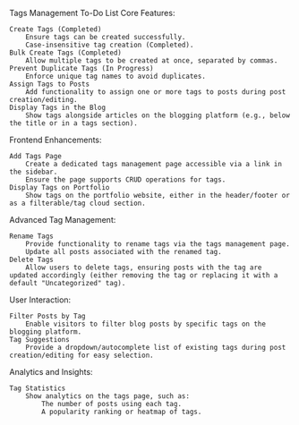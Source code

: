 Tags Management To-Do List
Core Features:

    Create Tags (Completed)
        Ensure tags can be created successfully.
        Case-insensitive tag creation (Completed).
    Bulk Create Tags (Completed)
        Allow multiple tags to be created at once, separated by commas.
    Prevent Duplicate Tags (In Progress)
        Enforce unique tag names to avoid duplicates.
    Assign Tags to Posts
        Add functionality to assign one or more tags to posts during post creation/editing.
    Display Tags in the Blog
        Show tags alongside articles on the blogging platform (e.g., below the title or in a tags section).

Frontend Enhancements:

    Add Tags Page
        Create a dedicated tags management page accessible via a link in the sidebar.
        Ensure the page supports CRUD operations for tags.
    Display Tags on Portfolio
        Show tags on the portfolio website, either in the header/footer or as a filterable/tag cloud section.

Advanced Tag Management:

    Rename Tags
        Provide functionality to rename tags via the tags management page.
        Update all posts associated with the renamed tag.
    Delete Tags
        Allow users to delete tags, ensuring posts with the tag are updated accordingly (either removing the tag or replacing it with a default "Uncategorized" tag).

User Interaction:

    Filter Posts by Tag
        Enable visitors to filter blog posts by specific tags on the blogging platform.
    Tag Suggestions
        Provide a dropdown/autocomplete list of existing tags during post creation/editing for easy selection.

Analytics and Insights:

    Tag Statistics
        Show analytics on the tags page, such as:
            The number of posts using each tag.
            A popularity ranking or heatmap of tags.